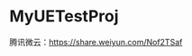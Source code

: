 <!--
 * @Author: imwyf 1185095602@qq.com
 * @Date: 2023-09-11 12:14:00
 * @LastEditors: imwyf 1185095602@qq.com
 * @LastEditTime: 2023-09-12 18:53:28
 * @FilePath: \MyTestGame\README.md
-->
# MyUETestProj

腾讯微云：https://share.weiyun.com/Nof2TSaf